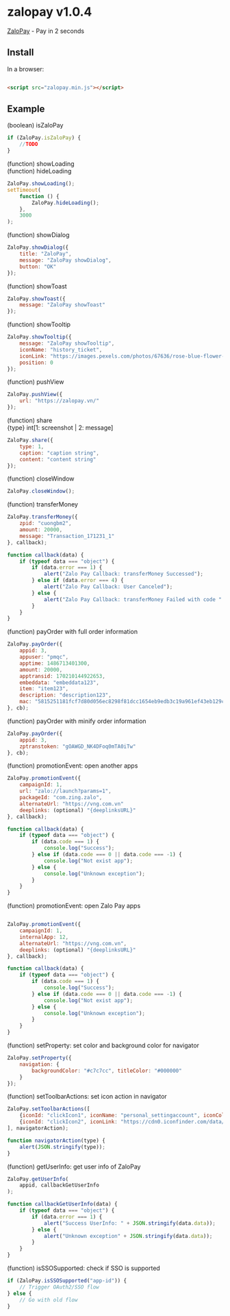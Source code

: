 # zalopay v1.0.4

[ZaloPay](https://zalopay.vn) - Pay in 2 seconds

## Install

In a browser:

```html

<script src="zalopay.min.js"></script>
```

## Example

(boolean) isZaloPay

```js
if (ZaloPay.isZaloPay) {
    //TODO
}
```

(function) showLoading<br />
(function) hideLoading

```js
ZaloPay.showLoading();
setTimeout(
    function () {
        ZaloPay.hideLoading();
    },
    3000
);
```

(function) showDialog

```js
ZaloPay.showDialog({
    title: "ZaloPay",
    message: "ZaloPay showDialog",
    button: "OK"
});
```

(function) showToast

```js
ZaloPay.showToast({
    message: "ZaloPay showToast"
});
```

(function) showTooltip

```js
ZaloPay.showTooltip({
    message: "ZaloPay showTooltip",
    iconName: "history_ticket",
    iconLink: "https://images.pexels.com/photos/67636/rose-blue-flower-rose-blooms-67636.jpeg",
    position: 0
});
```

(function) pushView

```js
ZaloPay.pushView({
    url: "https://zalopay.vn/"
});
```

(function) share<br />
{type} int[1: screenshot | 2: message]

```js
ZaloPay.share({
    type: 1,
    caption: "caption string",
    content: "content string"
});
```

(function) closeWindow

```js
ZaloPay.closeWindow();
```

(function) transferMoney

```js
ZaloPay.transferMoney({
    zpid: "cuongbm2",
    amount: 20000,
    message: "Transaction_171231_1"
}, callback);

function callback(data) {
    if (typeof data === "object") {
        if (data.error === 1) {
            alert("Zalo Pay Callback: transferMoney Successed");
        } else if (data.error === 4) {
            alert("Zalo Pay Callback: User Canceled");
        } else {
            alert("Zalo Pay Callback: transferMoney Failed with code " + data.errorCode);
        }
    }
}
```

(function) payOrder with full order information

```js
ZaloPay.payOrder({
    appid: 3,
    appuser: "pmqc",
    apptime: 1486713401300,
    amount: 20000,
    apptransid: 170210144922653,
    embeddata: "embeddata123",
    item: "item123",
    description: "description123",
    mac: "5815251181fcf7d80d056ec8298f81dcc1654eb9edb3c19a961ef43eb129c307"
}, cb);
```

(function) payOrder with minify order information

```js
ZaloPay.payOrder({
    appid: 3,
    zptranstoken: "gOAWGD_NK4DFoq0mTA0iTw"
}, cb);
```

(function) promotionEvent: open another apps

```js
ZaloPay.promotionEvent({
    campaignId: 1,
    url: "zalo://launch?params=1",
    packageId: "com.zing.zalo",
    alternateUrl: "https://vng.com.vn"
    deeplinks: (optional) "{deeplinksURL}"
}, callback);

function callback(data) {
    if (typeof data === "object") {
        if (data.code === 1) {
            console.log("Success");
        } else if (data.code === 0 || data.code === -1) {
            console.log("Not exist app");
        } else {
            console.log("Unknown exception");
        }
    }
}
```

(function) promotionEvent: open Zalo Pay apps

```js

ZaloPay.promotionEvent({
    campaignId: 1,
    internalApp: 12,
    alternateUrl: "https://vng.com.vn",
    deeplinks: (optional) "{deeplinksURL}"
}, callback);

function callback(data) {
    if (typeof data === "object") {
        if (data.code === 1) {
            console.log("Success");
        } else if (data.code === 0 || data.code === -1) {
            console.log("Not exist app");
        } else {
            console.log("Unknown exception");
        }
    }
}
```

(function) setProperty: set color and background color for navigator

```js
ZaloPay.setProperty({
    navigation: {
        backgroundColor: "#c7c7cc", titleColor: "#000000"
    }
});
```

(function) setToolbarActions: set icon action in navigator

```js
ZaloPay.setToolbarActions([
    {iconId: "clickIcon1", iconName: "personal_settingaccount", iconColor: "#000000"},
    {iconId: "clickIcon2", iconLink: "https://cdn0.iconfinder.com/data/icons/entypo/92/button2-48.png"}
], navigatorAction);

function navigatorAction(type) {
    alert(JSON.stringify(type));
}
```

(function) getUserInfo: get user info of ZaloPay

```js
ZaloPay.getUserInfo(
    appid, callbackGetUserInfo
);

function callbackGetUserInfo(data) {
    if (typeof data === "object") {
        if (data.error === 1) {
            alert("Success UserInfo: " + JSON.stringify(data.data));
        } else {
            alert("Unknown exception" + JSON.stringify(data.data));
        }
    }
}
```

(function) isSSOSupported: check if SSO is supported

```javascript
if (ZaloPay.isSSOSupported("app-id")) {
    // Trigger OAuth2/SSO flow
} else {
    // Go with old flow
}
```